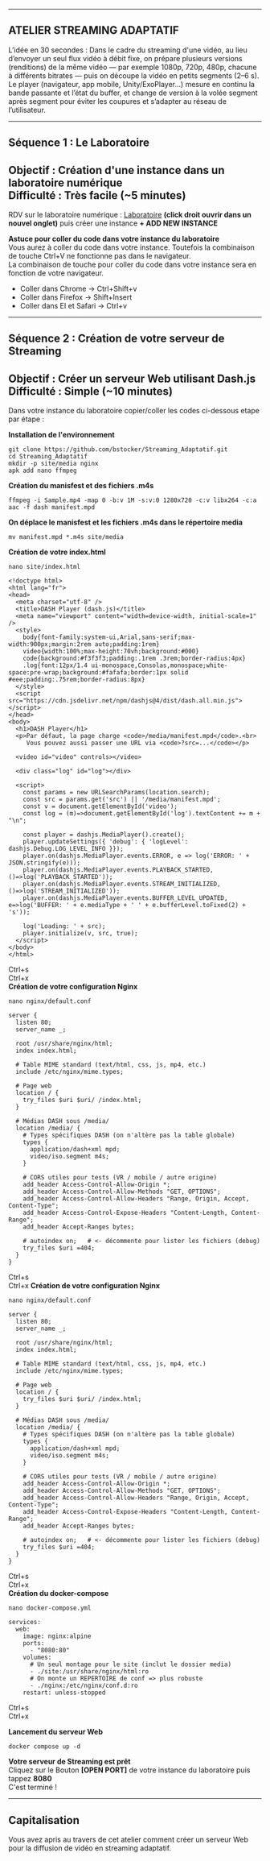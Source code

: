------------------------------------------------------------------------------------------------------
ATELIER STREAMING ADAPTATIF
------------------------------------------------------------------------------------------------------
L’idée en 30 secondes : Dans le cadre du streaming d'une vidéo, au lieu d’envoyer un seul flux vidéo à débit fixe, on prépare plusieurs versions (renditions) de la même vidéo — par exemple 1080p, 720p, 480p, chacune à différents bitrates — puis on découpe la vidéo en petits segments (2–6 s).
Le player (navigateur, app mobile, Unity/ExoPlayer…) mesure en continu la bande passante et l’état du buffer, et change de version à la volée segment après segment pour éviter les coupures et s’adapter au réseau de l’utilisateur.
  
-------------------------------------------------------------------------------------------------------
Séquence 1 : Le Laboratoire
-------------------------------------------------------------------------------------------------------
Objectif : Création d'une instance dans un laboratoire numérique  
Difficulté : Très facile (~5 minutes)
-------------------------------------------------------------------------------------------------------
RDV sur le laboratoire numérique : <a href="http://lab-boris.fr" target="_blank">Laboratoire</a> **(click droit ouvrir dans un nouvel onglet)** puis créer une instance **+ ADD NEW INSTANCE**

**Astuce pour coller du code dans votre instance du laboratoire**  
Vous aurez à coller du code dans votre instance. Toutefois la combinaison de touche Ctrl+V ne fonctionne pas dans le navigateur.  
La combinaison de touche pour coller du code dans votre instance sera en fonction de votre navigateur.  
- Coller dans Chrome -> Ctrl+Shift+v
- Coller dans Firefox ->  Shift+Insert
- Coller dans EI et Safari -> Ctrl+v
  
---------------------------------------------------
Séquence 2 : Création de votre serveur de Streaming
---------------------------------------------------
Objectif : Créer un serveur Web utilisant Dash.js  
Difficulté : Simple (~10 minutes)
---------------------------------------------------

Dans votre instance du laboratoire copier/coller les codes ci-dessous etape par étape :  

**Installation de l'environnement**  
```
git clone https://github.com/bstocker/Streaming_Adaptatif.git
cd Streaming_Adaptatif
mkdir -p site/media nginx
apk add nano ffmpeg
```
**Création du manisfest et des fichiers .m4s**  
```
ffmpeg -i Sample.mp4 -map 0 -b:v 1M -s:v:0 1280x720 -c:v libx264 -c:a aac -f dash manifest.mpd
```
**On déplace le manisfest et les fichiers .m4s dans le répertoire media** 
```
mv manifest.mpd *.m4s site/media
```
**Création de votre index.html** 
```
nano site/index.html
```
```
<!doctype html>
<html lang="fr">
<head>
  <meta charset="utf-8" />
  <title>DASH Player (dash.js)</title>
  <meta name="viewport" content="width=device-width, initial-scale=1" />
  <style>
    body{font-family:system-ui,Arial,sans-serif;max-width:900px;margin:2rem auto;padding:1rem}
    video{width:100%;max-height:70vh;background:#000}
    code{background:#f3f3f3;padding:.1rem .3rem;border-radius:4px}
    .log{font:12px/1.4 ui-monospace,Consolas,monospace;white-space:pre-wrap;background:#fafafa;border:1px solid #eee;padding:.75rem;border-radius:8px}
  </style>
  <script src="https://cdn.jsdelivr.net/npm/dashjs@4/dist/dash.all.min.js"></script>
</head>
<body>
  <h1>DASH Player</h1>
  <p>Par défaut, la page charge <code>/media/manifest.mpd</code>.<br>
     Vous pouvez aussi passer une URL via <code>?src=...</code></p>

  <video id="video" controls></video>

  <div class="log" id="log"></div>

  <script>
    const params = new URLSearchParams(location.search);
    const src = params.get('src') || '/media/manifest.mpd';
    const v = document.getElementById('video');
    const log = (m)=>document.getElementById('log').textContent += m + "\n";

    const player = dashjs.MediaPlayer().create();
    player.updateSettings({ 'debug': { 'logLevel': dashjs.Debug.LOG_LEVEL_INFO }});
    player.on(dashjs.MediaPlayer.events.ERROR, e => log('ERROR: ' + JSON.stringify(e)));
    player.on(dashjs.MediaPlayer.events.PLAYBACK_STARTED, ()=>log('PLAYBACK_STARTED'));
    player.on(dashjs.MediaPlayer.events.STREAM_INITIALIZED, ()=>log('STREAM_INITIALIZED'));
    player.on(dashjs.MediaPlayer.events.BUFFER_LEVEL_UPDATED, e=>log('BUFFER: ' + e.mediaType + ' ' + e.bufferLevel.toFixed(2) + 's'));

    log('Loading: ' + src);
    player.initialize(v, src, true);
  </script>
</body>
</html>
```
Ctrl+s  
Ctrl+x  
**Création de votre configuration Nginx** 
```
nano nginx/default.conf
```
```
server {
  listen 80;
  server_name _;

  root /usr/share/nginx/html;
  index index.html;

  # Table MIME standard (text/html, css, js, mp4, etc.)
  include /etc/nginx/mime.types;

  # Page web
  location / {
    try_files $uri $uri/ /index.html;
  }

  # Médias DASH sous /media/
  location /media/ {
    # Types spécifiques DASH (on n'altère pas la table globale)
    types {
      application/dash+xml mpd;
      video/iso.segment m4s;
    }

    # CORS utiles pour tests (VR / mobile / autre origine)
    add_header Access-Control-Allow-Origin *;
    add_header Access-Control-Allow-Methods "GET, OPTIONS";
    add_header Access-Control-Allow-Headers "Range, Origin, Accept, Content-Type";
    add_header Access-Control-Expose-Headers "Content-Length, Content-Range";
    add_header Accept-Ranges bytes;

    # autoindex on;   # <- décommente pour lister les fichiers (debug)
    try_files $uri =404;
  }
}
```
Ctrl+s  
Ctrl+x
**Création de votre configuration Nginx** 
```
nano nginx/default.conf
```
```
server {
  listen 80;
  server_name _;

  root /usr/share/nginx/html;
  index index.html;

  # Table MIME standard (text/html, css, js, mp4, etc.)
  include /etc/nginx/mime.types;

  # Page web
  location / {
    try_files $uri $uri/ /index.html;
  }

  # Médias DASH sous /media/
  location /media/ {
    # Types spécifiques DASH (on n'altère pas la table globale)
    types {
      application/dash+xml mpd;
      video/iso.segment m4s;
    }

    # CORS utiles pour tests (VR / mobile / autre origine)
    add_header Access-Control-Allow-Origin *;
    add_header Access-Control-Allow-Methods "GET, OPTIONS";
    add_header Access-Control-Allow-Headers "Range, Origin, Accept, Content-Type";
    add_header Access-Control-Expose-Headers "Content-Length, Content-Range";
    add_header Accept-Ranges bytes;

    # autoindex on;   # <- décommente pour lister les fichiers (debug)
    try_files $uri =404;
  }
}
```
Ctrl+s  
Ctrl+x  
**Création du docker-compose** 
```
nano docker-compose.yml
```
```
services:
  web:
    image: nginx:alpine
    ports:
      - "8080:80"
    volumes:
      # Un seul montage pour le site (inclut le dossier media)
      - ./site:/usr/share/nginx/html:ro
      # On monte un REPERTOIRE de conf => plus robuste
      - ./nginx:/etc/nginx/conf.d:ro
    restart: unless-stopped
```
Ctrl+s  
Ctrl+x

**Lancement du serveur Web**   
```
docker compose up -d
```
  
**Votre serveur de Streaming est prêt**  
Cliquez sur le Bouton **[OPEN PORT]** de votre instance du laboratoire puis tappez **8080**  
C'est terminé !
  
---------------------------------------------------
Capitalisation
---------------------------------------------------
Vous avez apris au travers de cet atelier comment créer un serveur Web pour la diffusion de vidéo en streaming adaptatif.
